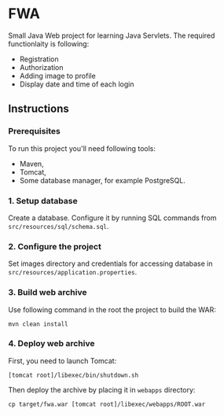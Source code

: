 # FWA

Small Java Web project for learning Java Servlets.
The required functionlaity is following:
* Registration
* Authorization
* Adding image to profile
* Display date and time of each login

## Instructions

### Prerequisites

To run this project you'll need following tools:
* Maven,
* Tomcat,
* Some database manager, for example PostgreSQL.

### 1. Setup database

Create a database.
Configure it by running SQL commands from `src/resources/sql/schema.sql`.

### 2. Configure the project

Set images directory and credentials for accessing database in `src/resources/application.properties`.

### 3. Build web archive

Use following command in the root the project to build the WAR:
``` shell
mvn clean install
```

### 4. Deploy web archive 

First, you need to launch Tomcat:
``` shell
[tomcat root]/libexec/bin/shutdown.sh
```

Then deploy the archive by placing it in `webapps` directory:
``` shell
cp target/fwa.war [tomcat root]/libexec/webapps/ROOT.war 
```
